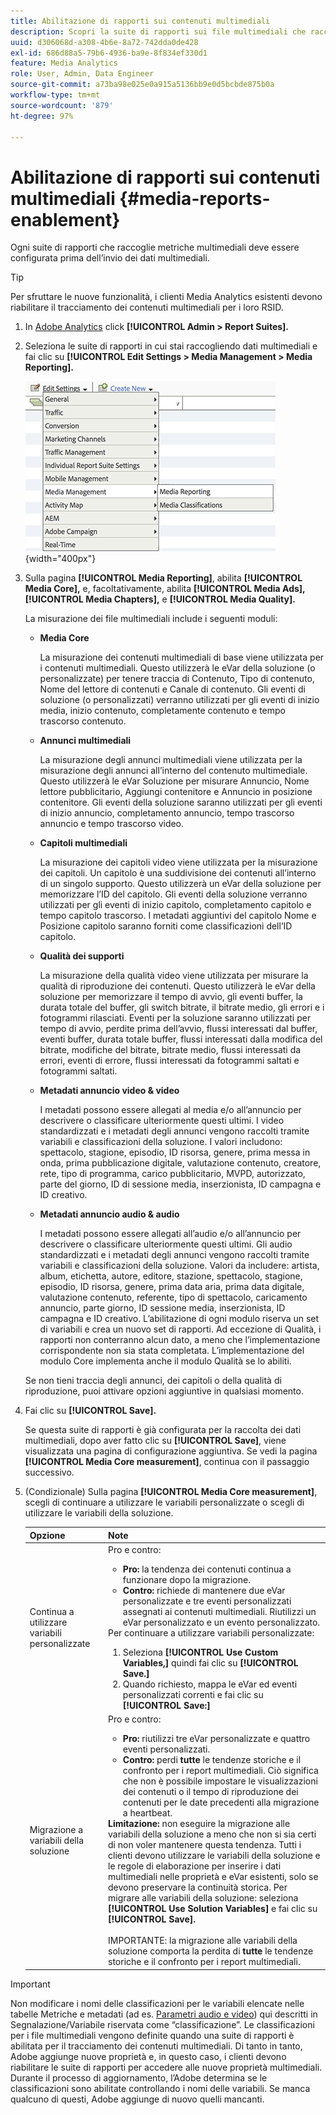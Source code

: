 ```yaml
---
title: Abilitazione di rapporti sui contenuti multimediali
description: Scopri la suite di rapporti sui file multimediali che raccoglie le metriche sui file multimediali.  Per configurare i rapporti sui file multimediali prima dell’invio dei dati multimediali, effettua le seguenti operazioni.
uuid: d306068d-a308-4b6e-8a72-742dda0de428
exl-id: 686d88a5-79b6-4936-ba9e-8f834ef330d1
feature: Media Analytics
role: User, Admin, Data Engineer
source-git-commit: a73ba98e025e0a915a5136bb9e0d5bcbde875b0a
workflow-type: tm+mt
source-wordcount: '879'
ht-degree: 97%

---
```


# Abilitazione di rapporti sui contenuti multimediali {#media-reports-enablement}

Ogni suite di rapporti che raccoglie metriche multimediali deve essere configurata prima dell’invio dei dati multimediali.

>[!TIP]
>
>Per sfruttare le nuove funzionalità, i clienti Media Analytics esistenti devono riabilitare il tracciamento dei contenuti multimediali per i loro RSID.

1. In [Adobe Analytics](https://experience.adobe.com) click **[!UICONTROL Admin > Report Suites].**
1. Seleziona le suite di rapporti in cui stai raccogliendo dati multimediali e fai clic su **[!UICONTROL Edit Settings > Media Management > Media Reporting].**

   ![](assets/media-reporting.png){width="400px"}

1. Sulla pagina **[!UICONTROL Media Reporting]**, abilita **[!UICONTROL Media Core],** e, facoltativamente, abilita **[!UICONTROL Media Ads],** **[!UICONTROL Media Chapters],** e **[!UICONTROL Media Quality].**

   La misurazione dei file multimediali include i seguenti moduli:

   * **Media Core**

      La misurazione dei contenuti multimediali di base viene utilizzata per i contenuti multimediali. Questo utilizzerà le eVar della soluzione (o personalizzate) per tenere traccia di Contenuto, Tipo di contenuto, Nome del lettore di contenuti e Canale di contenuto. Gli eventi di soluzione (o personalizzati) verranno utilizzati per gli eventi di inizio media, inizio contenuto, completamente contenuto e tempo trascorso contenuto.

   * **Annunci multimediali**

      La misurazione degli annunci multimediali viene utilizzata per la misurazione degli annunci all’interno del contenuto multimediale. Questo utilizzerà le eVar Soluzione per misurare Annuncio, Nome lettore pubblicitario, Aggiungi contenitore e Annuncio in posizione contenitore. Gli eventi della soluzione saranno utilizzati per gli eventi di inizio annuncio, completamento annuncio, tempo trascorso annuncio e tempo trascorso video.

   * **Capitoli multimediali**

      La misurazione dei capitoli video viene utilizzata per la misurazione dei capitoli. Un capitolo è una suddivisione dei contenuti all’interno di un singolo supporto. Questo utilizzerà un eVar della soluzione per memorizzare l’ID del capitolo. Gli eventi della soluzione verranno utilizzati per gli eventi di inizio capitolo, completamento capitolo e tempo capitolo trascorso. I metadati aggiuntivi del capitolo Nome e Posizione capitolo saranno forniti come classificazioni dell’ID capitolo.

   * **Qualità dei supporti**

      La misurazione della qualità video viene utilizzata per misurare la qualità di riproduzione dei contenuti. Questo utilizzerà le eVar della soluzione per memorizzare il tempo di avvio, gli eventi buffer, la durata totale del buffer, gli switch bitrate, il bitrate medio, gli errori e i fotogrammi rilasciati. Eventi per la soluzione saranno utilizzati per tempo di avvio, perdite prima dell’avvio, flussi interessati dal buffer, eventi buffer, durata totale buffer, flussi interessati dalla modifica del bitrate, modifiche del bitrate, bitrate medio, flussi interessati da errori, eventi di errore, flussi interessati da fotogrammi saltati e fotogrammi saltati.

   * **Metadati annuncio video &amp; video**

      I metadati possono essere allegati al media e/o all’annuncio per descrivere o classificare ulteriormente questi ultimi. I video standardizzati e i metadati degli annunci vengono raccolti tramite variabili e classificazioni della soluzione. I valori includono: spettacolo, stagione, episodio, ID risorsa, genere, prima messa in onda, prima pubblicazione digitale, valutazione contenuto, creatore, rete, tipo di programma, carico pubblicitario, MVPD, autorizzato, parte del giorno, ID di sessione media, inserzionista, ID campagna e ID creativo.

   * **Metadati annuncio audio &amp; audio**

      I metadati possono essere allegati all’audio e/o all’annuncio per descrivere o classificare ulteriormente questi ultimi. Gli audio standardizzati e i metadati degli annunci vengono raccolti tramite variabili e classificazioni della soluzione. Valori da includere: artista, album, etichetta, autore, editore, stazione, spettacolo, stagione, episodio, ID risorsa, genere, prima data aria, prima data digitale, valutazione contenuto, referente, tipo di spettacolo, caricamento annuncio, parte giorno, ID sessione media, inserzionista, ID campagna e ID creativo.
   L’abilitazione di ogni modulo riserva un set di variabili e crea un nuovo set di rapporti. Ad eccezione di Qualità, i rapporti non conterranno alcun dato, a meno che l’implementazione corrispondente non sia stata completata. L’implementazione del modulo Core implementa anche il modulo Qualità se lo abiliti.

   Se non tieni traccia degli annunci, dei capitoli o della qualità di riproduzione, puoi attivare opzioni aggiuntive in qualsiasi momento.

1. Fai clic su **[!UICONTROL Save].**

   Se questa suite di rapporti è già configurata per la raccolta dei dati multimediali, dopo aver fatto clic su **[!UICONTROL Save]**, viene visualizzata una pagina di configurazione aggiuntiva. Se vedi la pagina **[!UICONTROL Media Core measurement]**, continua con il passaggio successivo.

1. (Condizionale) Sulla pagina **[!UICONTROL Media Core measurement]**, scegli di continuare a utilizzare le variabili personalizzate o scegli di utilizzare le variabili della soluzione.

   | Opzione | Note |
   | --- | --- |
   | Continua a utilizzare variabili personalizzate | Pro e contro:<ul> <li> **Pro:** la tendenza dei contenuti continua a funzionare dopo la migrazione. </li> <li> **Contro:** richiede di mantenere due eVar personalizzate e tre eventi personalizzati assegnati ai contenuti multimediali. Riutilizzi un eVar personalizzato e un evento personalizzato. </li> </ul> Per continuare a utilizzare variabili personalizzate: <ol> <li>Seleziona **[!UICONTROL Use Custom Variables,]** quindi fai clic su **[!UICONTROL Save.]** </li> <li>Quando richiesto, mappa le eVar ed eventi personalizzati correnti e fai clic su **[!UICONTROL Save:]** </li> </ol> |
   | Migrazione a variabili della soluzione | Pro e contro:<ul> <li> **Pro:** riutilizzi tre eVar personalizzate e quattro eventi personalizzati. </li> <li> **Contro:** perdi **tutte** le tendenze storiche e il confronto per i report multimediali. Ciò significa che non è possibile impostare le visualizzazioni dei contenuti o il tempo di riproduzione dei contenuti per le date precedenti alla migrazione a heartbeat. </li> </ul> **Limitazione:**  non eseguire la migrazione alle variabili della soluzione a meno che non si sia certi di non voler mantenere questa tendenza. Tutti i clienti devono utilizzare le variabili della soluzione e le regole di elaborazione per inserire i dati multimediali nelle proprietà e eVar esistenti, solo se devono preservare la continuità storica. Per migrare alle variabili della soluzione: seleziona **[!UICONTROL Use Solution Variables]** e fai clic su **[!UICONTROL Save].** <br><br> IMPORTANTE: la migrazione alle variabili della soluzione comporta la perdita di **tutte** le tendenze storiche e il confronto per i report multimediali. |

>[!IMPORTANT]
>
>Non modificare i nomi delle classificazioni per le variabili elencate nelle tabelle Metriche e metadati (ad es. [Parametri audio e video](/help/metrics-and-metadata/audio-video-parameters.md)) qui descritti in Segnalazione/Variabile riservata come “classificazione”. Le classificazioni per i file multimediali vengono definite quando una suite di rapporti è abilitata per il tracciamento dei contenuti multimediali. Di tanto in tanto, Adobe aggiunge nuove proprietà e, in questo caso, i clienti devono riabilitare le suite di rapporti per accedere alle nuove proprietà multimediali. Durante il processo di aggiornamento, l’Adobe determina se le classificazioni sono abilitate controllando i nomi delle variabili. Se manca qualcuno di questi, Adobe aggiunge di nuovo quelli mancanti.

